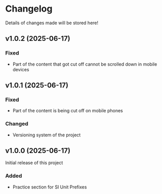# Changelog

Details of changes made will be stored here!

## v1.0.2 (2025-06-17)

### Fixed

- Part of the content that got cut off cannot be scrolled down in mobile devices

## v1.0.1 (2025-06-17)

### Fixed

- Part of the content is being cut off on mobile phones

### Changed

- Versioning system of the project

## v1.0.0 (2025-06-17)

Initial release of this project

### Added

- Practice section for SI Unit Prefixes
